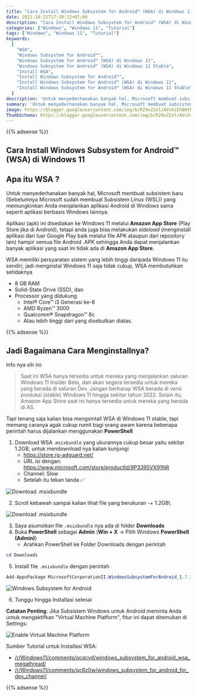 ```yaml
---
title: "Cara Install Windows Subsystem for Android™ (WSA) di Windows 11"
date: 2021-10-21T17:30:13+07:00
description: "Cara Install Windows Subsystem for Android™ (WSA) di Windows 11 Stable"
categories: ["Windows", "Windows 11", "Tutorial"]
tags: ["Windows", "Windows 11", "Tutorial"]
keywords:
  [
    "WSA",
    "Windows Subsystem for Android™",
    "Windows Subsystem for Android™ (WSA) di Windows 11",
    "Windows Subsystem for Android™ (WSA) di Windows 11 Stable",
    "Install WSA",
    "Install Windows Subsystem for Android™",
    "Install Windows Subsystem for Android™ (WSA) di Windows 11",
    "Install Windows Subsystem for Android™ (WSA) di Windows 11 Stable",
  ]
description: 'Untuk menyederhanakan banyak hal, Microsoft membuat subsistem baru (Sebelumnya Microsoft sudah membuat Subsistem Linux (WSL)) yang memungkinkan Anda menjalankan aplikasi Android di Windows sama seperti aplikasi berbasis Windows  lainnya.'
summary: 'Untuk menyederhanakan banyak hal, Microsoft membuat subsistem baru (Sebelumnya Microsoft sudah membuat Subsistem Linux (WSL)) yang memungkinkan Anda menjalankan aplikasi Android di Windows sama seperti aplikasi berbasis Windows  lainnya.'
image: https://blogger.googleusercontent.com/img/b/R29vZ2xl/AVvXsEhBHtbalLnHkYsI1w5DDQGDzMKf4vPuwdyj4dKtkGaqQaw9sF9vNffHJOcFGA3lb46CfzsSI9yCDZs4lZVI_s9ZcfF7cf8ee9UxzWtbuxGEV_bZZkH9QkeT4uVCd4_FFo1y80i12pffQ_M_02u5ASx8H_AJcrUWmYrMyK4jYEAuIRDHaUJKrZmYG9K3KWiU/s80-rw/windows11-logo.png
ThumbSchema: https://blogger.googleusercontent.com/img/b/R29vZ2xl/AVvXsEhBHtbalLnHkYsI1w5DDQGDzMKf4vPuwdyj4dKtkGaqQaw9sF9vNffHJOcFGA3lb46CfzsSI9yCDZs4lZVI_s9ZcfF7cf8ee9UxzWtbuxGEV_bZZkH9QkeT4uVCd4_FFo1y80i12pffQ_M_02u5ASx8H_AJcrUWmYrMyK4jYEAuIRDHaUJKrZmYG9K3KWiU/s0/windows11-logo.png
---
```


{{% adsense %}}

## Cara Install Windows Subsystem for Android™ (WSA) di Windows 11

## Apa itu WSA ?

Untuk menyederhanakan banyak hal, Microsoft membuat subsistem baru (Sebelumnya Microsoft sudah membuat Subsistem Linux (WSL)) yang memungkinkan Anda menjalankan aplikasi Android di Windows sama seperti aplikasi berbasis Windows  lainnya.

Aplikasi (apk) ini disediakan ke Windows 11 melalui **Amazon App Store** (Play Store jika di Android), tetapi anda juga bisa melakukan *sideload* (menginstall aplikasi dari luar Google Play baik melalui file APK ataupun dari repository lain) hampir semua file Android .APK sehingga Anda dapat menjalankan banyak aplikasi yang saat ini tidak ada di **Amazon App Store**.

WSA memiliki persyaratan sistem yang lebih tinggi daripada Windows 11 itu sendiri, jadi menginstal Windows 11 saja tidak cukup, WSA membutuhkan setidaknya

- 8 GB RAM
- Solid-State Drive (SSD), dan
- Processor yang didukung
  - Intel® Core™ i3 Generasi ke-8
  - AMD Ryzen™ 3000
  - Qualcomm® Snapdragon™ 8c
  - Atau lebih tinggi dari yang disebutkan diatas.

{{% adsense %}}

## Jadi Bagaimana Cara Menginstallnya?

Info nya sih ini:

> Saat ini WSA hanya tersedia untuk mereka yang menjalankan saluran Windows 11 Insider Beta, dan akan segera tersedia untuk mereka yang berada di saluran Dev. Jangan berharap WSA berada di versi produksi (stable) Windows 11 hingga sekitar tahun 2022. Selain itu, Amazon App Store saat ini hanya tersedia untuk mereka yang berada di AS.

Tapi tenang saja kalian bisa mengsintall WSA di Windows 11 stable, tapi memang caranya agak cukup rumit bagi orang awam karena beberapa perintah harus dijalankan menggunakan **PowerShell**

1. Download WSA .`msixbundle` yang ukurannya cukup besar yaitu sekitar 1.2GB, untuk mendownload nya kalian kunjungi
   - https://store.rg-adguard.net/
   - URL isi dengan: https://www.microsoft.com/store/productId/9P3395VX91NR
   - Channel: Slow
   - Setelah itu tekan tanda :white_check_mark:

![Download .msixbundle](https://blogger.googleusercontent.com/img/b/R29vZ2xl/AVvXsEiSL66wf-Rs_aL8AGSpS9QqwFFOXZTAeIT0qrccczV5k8YjFqFUyLeONx-Ky70fUtHSXkD9Z3CyN1jY3yh5IQnvihGnFucO_sdCvAgSIx0pF7zTGKOszbcrFDHg_qxt5m1f3S5OfWED4F2p3OjI90NL2LVQUN_00jWfipADIaSUU8fOFpOcsl1cJktuKEIn/s0/rmdhnreza.my.id-wsa-3.jpeg)

2. Scroll kebawah sampai kalian lihat file yang berukuran -+ 1.2GB\

![Download .msixbundle](https://blogger.googleusercontent.com/img/b/R29vZ2xl/AVvXsEh1Xt_s3cL8pNMub_1HjQqa2-28_-7yTUNge6KEBxswn2jMdqvR3dRijALbcy0TEAqRw5EhDhgMs-2uuv00yaHL2gKOIIzDEWmXh5vZw-2UmNG-4WhOIV1DiItjUkxhGZVvdubG9Jw4mZn6B6a8LdnD0ARR2XykFZMFNAvS5U7O4h7olvZYpL7quUGRGM3k/s0/rmdhnreza.my.id-wsa-4.jpeg)

3. Saya asumsikan file `.msixbundle` nya ada di folder **Downloads**
4. Buka **PowerShell** sebagai **Admin** (**Win + X** -> Pilih Windows **PowerShell (Admin)**)
   - Arahkan PowerShell ke Folder Downloads dengan perintah

```powershell
cd Downloads
```

5. Install file `.msixbundle` dengan perintah

```powershell
Add-AppxPackage MicrosoftCorporationII.WindowsSubsystemForAndroid_1.7.32815.0_neutral_~_8wekyb3d8bbwe.msixbundle
```

![Windows Subsystem for Android](https://blogger.googleusercontent.com/img/b/R29vZ2xl/AVvXsEjsSsAJv1xl63Dsyjl3NPbji03abFr5CeAto59phjHWVkGXwiQ9eFLg1MJY2cLLiO3j7FsaFsb4GzFiMzBGlR9ZU4I5uExdjDGOABFjAHj4qpbysT5GW_9QvmtycLCT4rniqnNLagSp-1jmNjiJM8qw6E6EEWbXWgZAzRTRxouQTDMzUCQ7x-EU1NN1Yxr7/s0/rmdhnreza.my.id-wsa-1.jpeg)

6. Tunggu hingga Installasi selesai

**Catatan Penting**: Jika Subsistem Windows untuk Android meminta Anda untuk mengaktifkan "Virtual Machine Platform", fitur ini dapat ditemukan di Settings:

![Enable Virtual Machine Platform](https://blogger.googleusercontent.com/img/b/R29vZ2xl/AVvXsEilHCeds8axn4tQFQglqC7U86lpj3hLWBejshCiqLgKKTAv-TIH35adqXpAWLlFLuHGh20wDNDc8xkTzTmlsrO-o5GPsMWIZeaTUdEgClRu4E00nPEhcSQLwTLauCcv8poXF47Ch-mITEfJXVY0aJDDer_IUOz2GJsUOgAqgo_S59-sUYQaWAYYFvpIWa45/s0/rmdhnreza.my.id-wsa-2.jpeg)

Sumber Tutorial untuk Installasi WSA:
  - [/r/Windows11/comments/qcqcyd/windows_subsystem_for_android_wsa_megathread/](https://www.reddit.com/r/Windows11/comments/qcqcyd/windows_subsystem_for_android_wsa_megathread/)
  - [/r/Windows11/comments/qc6z0w/windows_subsystem_for_android_for_dev_channel/](https://www.reddit.com/r/Windows11/comments/qc6z0w/windows_subsystem_for_android_for_dev_channel/)

  {{% adsense %}}

